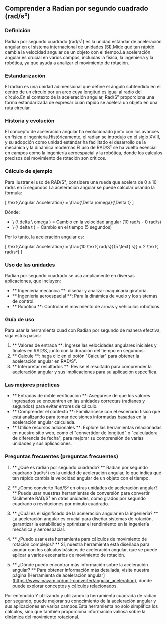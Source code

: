 ## Comprender a Radian por segundo cuadrado (rad/s²)

### Definición
Radian por segundo cuadrado (rad/s²) es la unidad estándar de aceleración angular en el sistema internacional de unidades (SI).Mide qué tan rápido cambia la velocidad angular de un objeto con el tiempo.La aceleración angular es crucial en varios campos, incluidas la física, la ingeniería y la robótica, ya que ayuda a analizar el movimiento de rotación.

### Estandarización
El radian es una unidad adimensional que define el ángulo subtendido en el centro de un círculo por un arco cuya longitud es igual al radio del círculo.En el contexto de la aceleración angular, Rad/S² proporciona una forma estandarizada de expresar cuán rápido se acelera un objeto en una ruta circular.

### Historia y evolución
El concepto de aceleración angular ha evolucionado junto con los avances en física e ingeniería.Históricamente, el radian se introdujo en el siglo XVIII, y su adopción como unidad estándar ha facilitado el desarrollo de la mecánica y la dinámica modernas.El uso de RAD/S² se ha vuelto esencial en campos como la ingeniería aeroespacial y la robótica, donde los cálculos precisos del movimiento de rotación son críticos.

### Cálculo de ejemplo
Para ilustrar el uso de RAD/S², considere una rueda que acelera de 0 a 10 rad/s en 5 segundos.La aceleración angular se puede calcular usando la fórmula:

\[ \text{Angular Acceleration} = \frac{\Delta \omega}{\Delta t} \]

Dónde:
- \ (\ delta \ omega \) = Cambio en la velocidad angular (10 rad/s - 0 rad/s)
- \ (\ delta t \) = Cambio en el tiempo (5 segundos)

Por lo tanto, la aceleración angular es:

\[ \text{Angular Acceleration} = \frac{10 \text{ rad/s}}{5 \text{ s}} = 2 \text{ rad/s²} \]

### Uso de las unidades
Radian por segundo cuadrado se usa ampliamente en diversas aplicaciones, que incluyen:
- ** Ingeniería mecánica **: diseñar y analizar maquinaria giratoria.
- ** Ingeniería aeroespacial **: Para la dinámica de vuelo y los sistemas de control.
- ** Robótica **: Controlar el movimiento de armas y vehículos robóticos.

### Guía de uso
Para usar la herramienta cuad con Radian por segundo de manera efectiva, siga estos pasos:
1. ** Valores de entrada **: Ingrese las velocidades angulares iniciales y finales en RAD/S, junto con la duración del tiempo en segundos.
2. ** Calcule **: haga clic en el botón "Calcular" para obtener la aceleración angular en RAD/S².
3. ** Interpretar resultados **: Revise el resultado para comprender la aceleración angular y sus implicaciones para su aplicación específica.

### Las mejores prácticas
- ** Entradas de doble verificación **: Asegúrese de que los valores ingresados ​​se encuentren en las unidades correctas (radianes y segundos) para evitar errores de cálculo.
- ** Comprender el contexto **: Familiarícese con el escenario físico que está analizando para tomar decisiones informadas basadas en la aceleración angular calculada.
- ** Utilice recursos adicionales **: Explore las herramientas relacionadas en nuestro sitio web, como el "convertidor de longitud" o "calculadora de diferencia de fecha", para mejorar su comprensión de varias unidades y sus aplicaciones.

### Preguntas frecuentes (preguntas frecuentes)

1. ** ¿Qué es radian por segundo cuadrado? **
Radian por segundo cuadrado (rad/s²) es la unidad de aceleración angular, lo que indica qué tan rápido cambia la velocidad angular de un objeto con el tiempo.

2. ** ¿Cómo convierto Rad/S² en otras unidades de aceleración angular? **
Puede usar nuestras herramientas de conversión para convertir fácilmente RAD/S² en otras unidades, como grados por segundo cuadrado o revoluciones por minuto cuadrado.

3. ** ¿Cuál es el significado de la aceleración angular en la ingeniería? **
La aceleración angular es crucial para diseñar sistemas de rotación, garantizar la estabilidad y optimizar el rendimiento en la ingeniería mecánica y aeroespacial.

4. ** ¿Puedo usar esta herramienta para cálculos de movimiento de rotación complejos? **
Sí, nuestra herramienta está diseñada para ayudar con los cálculos básicos de aceleración angular, que se puede aplicar a varios escenarios de movimiento de rotación.

5. ** ¿Dónde puedo encontrar más información sobre la aceleración angular? **
Para obtener información más detallada, visite nuestra página [Herramienta de aceleración angular] (https://www.inayam.co/unit-converter/angular_aceleration), donde puede explorar conceptos y cálculos relacionados.

Por entendido Y utilizando y utilizando la herramienta cuadrada de radian por segundo, puede mejorar su conocimiento de la aceleración angular y sus aplicaciones en varios campos.Esta herramienta no solo simplifica los cálculos, sino que también proporciona información valiosa sobre la dinámica del movimiento rotacional.